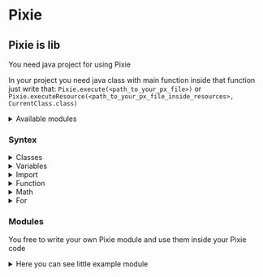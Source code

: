 # Pixie

## Pixie is lib
You need java project for using Pixie

In your project you need java class with main function inside that function just write that:
``
Pixie.execute(<path_to_your_px_file>)
``
or
``
Pixie.executeResource(<path_to_your_px_file_inside_resources>, CurrentClass.class)
``

<details><summary>Available modules</summary>
<p>

```
math
files
sockets
```
</p>
</details>

### Syntex

<details><summary>Classes</summary>
<p>

  You can define class by ``class``
  
  Class example:
  ```
  class Test {
      import math

      field f_str = ''
      field f_val = 0

      function @init(f_str, f_val){
      }

      function @add(other) {
          return(f_str + other)
      }

      function @inv() {
          return(!f_val)
      }

      function test(string, test) {
          return(string + test + dsin(f_val))
      }
  }
  ```
  
  Classes uses ther own imports, you can see that in the example

  For use class you need print their contructor ``init Test('Some text', 100)``

  You also can define not classed instance by ``init(<var_name>: <var_value>)``
</p>
</details>

<details><summary>Variables</summary>
<p>

  You can define variable by ``var``

  Example: ``var <variable_name> = <value>``

  For string values you need write it inside apostrophes

  Example: ``'Hello world!'``

  So, you cannot write ``'Hello, how are you?'`` that will break text just replace ``,`` to ``\.``
</p>
</details>

<details><summary>Import</summary>
<p>

  You can import new module by ``import <some_module>`` or import modules by ``import <some_module>, <more_some_module>``
</p>
</details>


<details><summary>Function</summary>
<p>

  You can define your function with ``def``

  ```
  def test_funct(arg0, arg1) {
    print(arg0 + arg1)
  }
  ```
</p>
</details>

<details><summary>Math</summary>
<p>

  Use ``import math`` for more math functions

  ``4 + 5 * 2`` will return ``18``

  ``5 * 2 + 4`` will return ``14``

  Same with ``/``
  </p>
  </details>

  <details><summary>For</summary>
  <p>

  For:
  ```
  for (0, i, <, 4, 1) {
    print(i)
  }
  ```

  Foreach:
  ```
  var inst = init(x: 1, y: 4)
  for (inst, value, key) {
    print(key + ': ' + value)
  }
  ```

  While
  ```
  for (<bool>) {
    #if return value is false for will breaked
    return(<bool>)
  }
  ```
</p>
</details>

### Modules
You free to write your own Pixie module and use them inside your Pixie code
<details><summary>Here you can see little example module</summary>
<p>

```
public class Run {
     public static void main(String[] args) {
          Pixie.addModule("example", new ExampleModule());
     }

     public static class ExampleModule extends PixieModule {
          public ExampleModule() {
               variables = Map.ofEntries(
                       Map.entry("example_variable", new NumValue(5))
               );
               functions = Map.ofEntries(
                       Map.entry("example_function",
                               function(
                                       (LineParser self) -> {
                                            System.out.println("Real example");
                                            return new NullValue();
                                       }
                               )
                       ),
                       Map.entry("example_function_one",
                               function(
                                       (LineParser self) -> {
                                            try {
                                                 var inside = one(self, "example_function_one");
                                                 System.out.println("Real example: " + parseText(self, inside));
                                            } catch (SyntaxException e) {
                                                 new SyntaxException(e.getMessage()).printStackTrace();
                                            }
                                            return new NullValue();
                                       }
                               )
                       ),
                       Map.entry("example_function_base",
                               function(
                                       (LineParser self) -> {
                                            try {
                                                 var inside = base(self, "example_function_base");
                                                 System.out.println("Real example: " + parseText(self, inside[0]) + " : " + parseText(self, inside[1]));
                                            } catch (SyntaxException e) {
                                                 new SyntaxException(e.getMessage()).printStackTrace();
                                            }
                                            return new NullValue();
                                       }
                               )
                       )
               );
          }
     }
}
```
</p>
</details>
